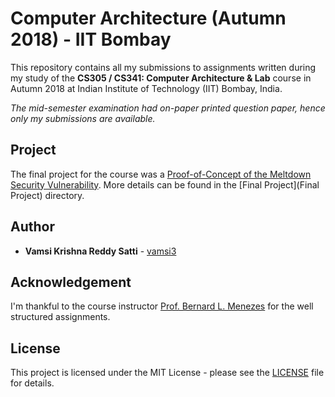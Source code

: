 # Computer Architecture (Autumn 2018) - IIT Bombay

This repository contains all my submissions to assignments written during my study of the **CS305 / CS341: Computer Architecture & Lab** course in Autumn 2018 at Indian Institute of Technology (IIT) Bombay, India.

*The mid-semester examination had on-paper printed question paper, hence only my submissions are available.*

## Project

The final project for the course was a <u>Proof-of-Concept of the Meltdown Security Vulnerability</u>. More details can be found in the [Final Project](Final Project) directory.

## Author

* **Vamsi Krishna Reddy Satti** - [vamsi3](https://github.com/vamsi3)

## Acknowledgement

I'm thankful to the course instructor [Prof. Bernard L. Menezes](https://www.it.iitb.ac.in/~bernard/) for the well structured assignments.

## License

This project is licensed under the MIT License - please see the [LICENSE](LICENSE) file for details.